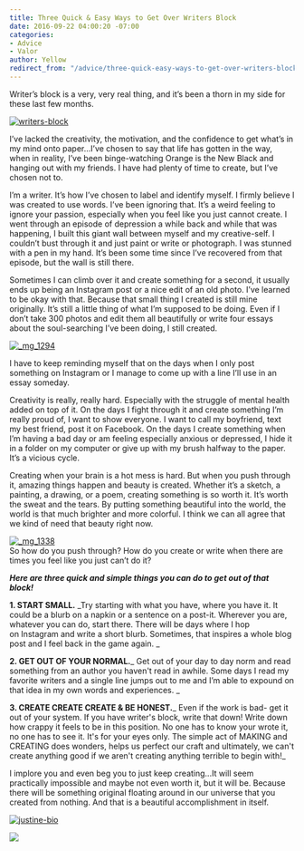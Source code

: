```yaml
---
title: Three Quick & Easy Ways to Get Over Writers Block
date: 2016-09-22 04:00:20 -07:00
categories:
- Advice
- Valor
author: Yellow
redirect_from: "/advice/three-quick-easy-ways-to-get-over-writers-block/"
---
```


Writer’s block is a very, very real thing, and it’s been a thorn in my side for these last few months.

[![writers-block](https://yellow-blog-images.imgix.net/2016/09/Writers-Block.jpg)](https://yellow-blog-images.imgix.net/2016/09/Writers-Block.jpg)

I’ve lacked the creativity, the motivation, and the confidence to get what’s in my mind onto paper...I’ve chosen to say that life has gotten in the way, when in reality, I’ve been binge-watching Orange is the New Black and hanging out with my friends. I have had plenty of time to create, but I’ve chosen not to.

I’m a writer. It’s how I’ve chosen to label and identify myself. I firmly believe I was created to use words. I’ve been ignoring that. It’s a weird feeling to ignore your passion, especially when you feel like you just cannot create. I went through an episode of depression a while back and while that was happening, I built this giant wall between myself and my creative-self. I couldn’t bust through it and just paint or write or photograph. I was stunned with a pen in my hand. It’s been some time since I’ve recovered from that episode, but the wall is still there.

Sometimes I can climb over it and create something for a second, it usually ends up being an Instagram post or a nice edit of an old photo. I’ve learned to be okay with that. Because that small thing I created is still mine originally. It’s still a little thing of what I’m supposed to be doing. Even if I don’t take 300 photos and edit them all beautifully or write four essays about the soul-searching I’ve been doing, I still created.

[![_mg_1294](https://yellow-blog-images.imgix.net/2016/09/MG_1294-1024x683.jpg)](https://yellow-blog-images.imgix.net/2016/09/MG_1294.jpg)

I have to keep reminding myself that on the days when I only post something on Instagram or I manage to come up with a line I’ll use in an essay someday.

Creativity is really, really hard. Especially with the struggle of mental health added on top of it. On the days I fight through it and create something I’m really proud of, I want to show everyone. I want to call my boyfriend, text my best friend, post it on Facebook. On the days I create something when I’m having a bad day or am feeling especially anxious or depressed, I hide it in a folder on my computer or give up with my brush halfway to the paper. It’s a vicious cycle.

Creating when your brain is a hot mess is hard. But when you push through it, amazing things happen and beauty is created. Whether it’s a sketch, a painting, a drawing, or a poem, creating something is so worth it. It’s worth the sweat and the tears. By putting something beautiful into the world, the world is that much brighter and more colorful. I think we can all agree that we kind of need that beauty right now.

[![_mg_1338](https://yellow-blog-images.imgix.net/2016/09/MG_1338-1024x683.jpg)](https://yellow-blog-images.imgix.net/2016/09/MG_1338.jpg)  
So how do you push through? How do you create or write when there are times you feel like you just can’t do it?

**_Here are three quick and simple things you can do to get out of that block!_**

**1\. START SMALL.** _Try starting with what you have, where you have it. It could be a blurb on a napkin or a sentence on a post-it. Wherever you are, whatever you can do, start there. There will be days where I hop on Instagram and write a short blurb. Sometimes, that inspires a whole blog post and I feel back in the game again. _

**2\. GET OUT OF YOUR NORMAL.**_ Get out of your day to day norm and read something from an author you haven't read in awhile. Some days I read my favorite writers and a single line jumps out to me and I’m able to expound on that idea in my own words and experiences. _

**3\. CREATE CREATE CREATE & BE HONEST.**_ Even if the work is bad- get it out of your system. If you have writer's block, write that down! Write down how crappy it feels to be in this position. No one has to know your wrote it, no one has to see it. It's for your eyes only. The simple act of MAKING and CREATING does wonders, helps us perfect our craft and ultimately, we can't create anything good if we aren't creating anything terrible to begin with!_

I implore you and even beg you to just keep creating...It will seem practically impossible and maybe not even worth it, but it will be. Because there will be something original floating around in our universe that you created from nothing. And that is a beautiful accomplishment in itself.

[![justine-bio](https://yellow-blog-images.imgix.net/2016/09/Justine-Bio.jpg)](https://justineakopischke.wordpress.com/)

[![](https://lh3.googleusercontent.com/PLgiNHFRVmFsLP41efysqdUJ9SZ-AcJD3c5aX2chYUhgBTYI52sHFjId--lSB85ZE8liKk_tGGuQ32hJHUmjbw=s0)](https://yellowcollective.leadpages.co/leadbox/14275ef73f72a2%3A17a2246bc746dc/5739407210446848/)
